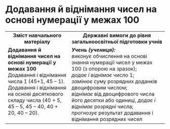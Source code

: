 # Додавання й віднімання чисел на основі нумерації у межах 100
<table>
  <tr>
    <td width="40%" align="center"><b>Зміст навчального матеріалу<b></td>
    <td width="60%" align="center"><b>Державні вимоги до рівня загальноосвітньої підготовки учнів</b></td>
  </tr>
  <tr>
    <td width="40%" style="vertical-align:top !important;"><b>Додавання й віднімання чисел на основі нумерації у межах 100</b><br>
Додавання і віднімання числа 1 (45+1, 45 – 1).<br>
Додавання і віднімання на основі десяткового складу числа (40 + 5, 45 – 5, 45 – 40, 40 + 20, 40 – 20).<br></td>
    <td width="60%" style="vertical-align:top !important;"><i><b>Учень (учениця):</b></i><br>
<i>виконує</i>  обчислення на основі знання нумерації чисел у межах 100 (з опорою на зразок);<br>
<i>додає і віднімає</i> число 1;<br> 
<i>замінює</i> суму розрядних доданків двоцифровим числом;<br>
<i>віднімає</i> від двоцифрового числа його десятки або одиниці, <i>додає і віднімає</i> розрядні числа;<br>
<i>прогнозує</i> результат додавання і віднімання розрядних чисел<br></td>
  </tr>
</table>
